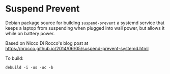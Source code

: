 Suspend Prevent
===============

Debian package source for building `suspend-prevent` a systemd service that keeps a laptop from suspending when plugged into wall power, but allows it while on battery power.

Based on Nicco Di Rocco's blog post at https://nrocco.github.io/2014/06/05/suspend-prevent-systemd.html

To build:

    debuild -i -us -uc -b

